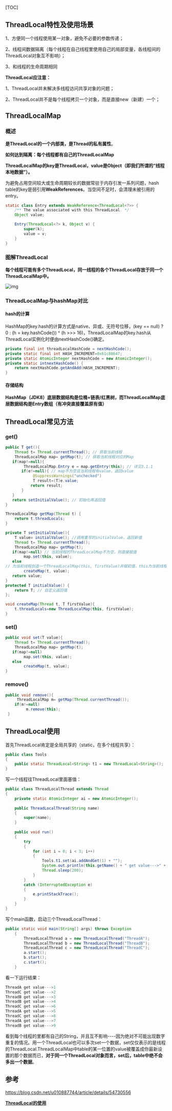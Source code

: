 [TOC]

## ThreadLocal特性及使用场景

1、方便同一个线程使用某一对象，避免不必要的参数传递；

2、线程间数据隔离（每个线程在自己线程里使用自己的局部变量，各线程间的ThreadLocal对象互不影响）；

3、和线程的生命周期相同

**ThreadLocal应注意：**

1、ThreadLocal并未解决多线程访问共享对象的问题；

2、ThreadLocal并不是每个线程拷贝一个对象，而是直接new（新建）一个；

## ThreadLocalMap

### 概述

**是ThreadLocal的一个内部类，是Thread的私有属性**。

**如何达到隔离：每个线程都有自己的ThreadLocalMap**

**ThreadLocalMap的key是ThreadLocal，value是Object（即我们所谓的“线程本地数据”）。**

为避免占用空间较大或生命周期较长的数据常驻于内存引发一系列问题，hash table的key是弱引用**WeakReferences**。当空间不足时，会清理未被引用的entry。

```java
static class Entry extends WeakReference<ThreadLocal<?>> {
    /** The value associated with this ThreadLocal. */
    Object value;

    Entry(ThreadLocal<?> k, Object v) {
        super(k);
        value = v;
    }
}
```

### 图解ThreadLocal

**每个线程可能有多个ThreadLocal，同一线程的各个ThreadLocal存放于同一个ThreadLocalMap中。**

![img](https://img-blog.csdn.net/20170125180420388?watermark/2/text/aHR0cDovL2Jsb2cuY3Nkbi5uZXQvdTAxMDg4Nzc0NA==/font/5a6L5L2T/fontsize/400/fill/I0JBQkFCMA==/dissolve/70/gravity/Center)



### ThreadLocalMap与hashMap对比

#### hash的计算

HashMap的key.hash的计算方式是native、异或、无符号位移，(key == null) ? 0 : (h = key.hashCode()) ^ (h >>> 16)，ThreadLocalMap的key.hash从ThreadLocal实例化时便由nextHashCode()确定。

```java
private final int threadLocalHashCode = nextHashCode();
private static final int HASH_INCREMENT=0x61c88647;
private static AtomicInteger nextHashCode = new AtomicInteger();
private static intnextHashCode() {
    return nextHashCode.getAndAdd(HASH_INCREMENT);
}
```

#### 存储结构

**HashMap（JDK8）底层数据结构是位桶+链表/红黑树，而ThreadLocalMap底层数据结构是Entry数组（有冲突直接覆盖原有值）**

## ThreadLocal常见方法

### get()

```java
public T get(){
    Thread t= Thread.currentThread(); // 获取当前线程
    ThreadLocalMap map= getMap(t); // 获取当前线程对应的Map
   if(map!=null){
        ThreadLocalMap.Entry e = map.getEntry(this); // 详见3.1.1
       if(e!=null){ // map不为空且当前线程有value，返回value
            @SuppressWarnings("unchecked")
            T result=(T)e.value;
           return result;
       }
   }
   return setInitialValue(); // 初始化再返回值
}
```

```java
ThreadLocalMap getMap(Thread t) {
    return t.threadLocals;
}
```

```java
private T setInitialValue(){
    T value= initialValue(); //调用重写的initialValue，返回新值
    Thread t= Thread.currentThread();
    ThreadLocalMap map= getMap(t);
   if(map!=null) // 当前线程的ThreadLocalMap不为空，则直接赋值
        map.set(this, value);
   else
// 为当前线程创造一个ThreadLocalMap(this, firstValue)并赋初值，this为当前线程
        createMap(t, value);
   return value;
}
protected T initialValue() {
    return T; // 自定义返回值
};
```

```java
void createMap(Thread t, T firstValue){
    t.threadLocals=new ThreadLocalMap(this, firstValue);
}
```

### set()

```java
public void set(T value){
    Thread t= Thread.currentThread();
    ThreadLocalMap map= getMap(t);
   if(map!=null)
        map.set(this, value);
   else
        createMap(t, value);
}
```

### remove()

```java
public void remove(){
     ThreadLocalMap m= getMap(Thread.currentThread());
    if(m!=null)
         m.remove(this);
 }
```

## ThreadLocal使用

首先ThreadLocal肯定是全局共享的（static，在多个线程共享）：

```java
public class Tools
{
    public static ThreadLocal<String> t1 = new ThreadLocal<String>();
}
```

写一个线程往ThreadLocal里面塞值：

```java
public class ThreadLocalThread extends Thread
{
    private static AtomicInteger ai = new AtomicInteger();
    
    public ThreadLocalThread(String name)
    {
        super(name);
    }
    
    public void run()
    {
        try
        {
            for (int i = 0; i < 3; i++)
            {
                Tools.t1.set(ai.addAndGet(1) + "");
                System.out.println(this.getName() + " get value--->" + Tools.t1.get());
                Thread.sleep(200);
            }
        }
        catch (InterruptedException e)
        {
            e.printStackTrace();
        }
    }
}
```

写个main函数，启动三个ThreadLocalThread：

```java
public static void main(String[] args) throws Exception
    {
        ThreadLocalThread a = new ThreadLocalThread("ThreadA");
        ThreadLocalThread b = new ThreadLocalThread("ThreadB");
        ThreadLocalThread c = new ThreadLocalThread("ThreadC");
        a.start();
        b.start();
        c.start();
    }
```

看一下运行结果：

```java
ThreadA get value--->1
ThreadC get value--->2
ThreadB get value--->3
ThreadB get value--->4
ThreadC get value--->6
ThreadA get value--->5
ThreadC get value--->8
ThreadA get value--->7
ThreadB get value--->9
```

看到每个线程的里都有自己的String，并且互不影响----因为绝对不可能出现数字重复的情况。用一个ThreadLocal也可以多次set一个数据，set仅仅表示的是线程的ThreadLocal.ThreadLocalMap中table的某一位置的value被覆盖成你最新设置的那个数据而已，**对于同一个ThreadLocal对象而言，set后，table中绝不会多出一个数据**。

## 参考

<https://blog.csdn.net/u010887744/article/details/54730556>

[**ThreadLocal的使用**](https://www.cnblogs.com/xrq730/p/4854820.html)

